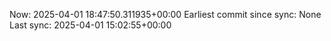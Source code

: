 Now: 2025-04-01 18:47:50.311935+00:00 Earliest commit since sync: None Last sync: 2025-04-01 15:02:55+00:00
